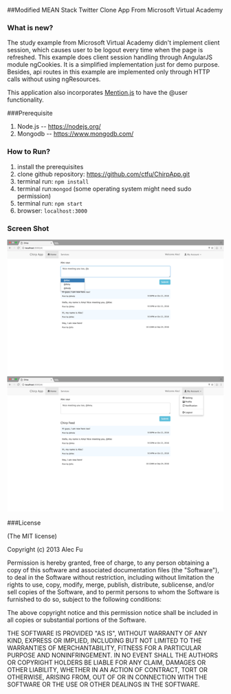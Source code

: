 ##Modified MEAN Stack Twitter Clone App From Microsoft Virtual Academy

### What is new? 
The study example from Microsoft Virtual Academy didn't implement client session, which causes user to be logout every time when the page is refreshed. This example does client session handling through AngularJS module ngCookies. It is a simplified implementation just for demo purpose. Besides, api routes in this example are implemented only through HTTP calls without using ngResources.  

This application also incorporates [Mention.js](https://github.com/jakiestfu/Mention.js/) to have the @user functionality.

###Prerequisite
1. Node.js -- https://nodejs.org/
2. Mongodb -- https://www.mongodb.com/

### How to Run?
1. install the prerequisites
2. clone github repository: https://github.com/ctfu/ChirpApp.git
3. terminal run: `npm install`
4. terminal run:`mongod` (some operating system might need sudo permission)
5. terminal run: `npm start`
6. browser: `localhost:3000`

### Screen Shot
![add user](public/images/addUser.png)
![longout](public/images/logout.png)

###License

(The MIT license)

Copyright (c) 2013 Alec Fu

Permission is hereby granted, free of charge, to any person obtaining a copy of this software and associated documentation files (the "Software"), to deal in the Software without restriction, including without limitation the rights to use, copy, modify, merge, publish, distribute, sublicense, and/or sell copies of the Software, and to permit persons to whom the Software is furnished to do so, subject to the following conditions:

The above copyright notice and this permission notice shall be included in all copies or substantial portions of the Software.

THE SOFTWARE IS PROVIDED "AS IS", WITHOUT WARRANTY OF ANY KIND, EXPRESS OR IMPLIED, INCLUDING BUT NOT LIMITED TO THE WARRANTIES OF MERCHANTABILITY, FITNESS FOR A PARTICULAR PURPOSE AND NONINFRINGEMENT. IN NO EVENT SHALL THE AUTHORS OR COPYRIGHT HOLDERS BE LIABLE FOR ANY CLAIM, DAMAGES OR OTHER LIABILITY, WHETHER IN AN ACTION OF CONTRACT, TORT OR OTHERWISE, ARISING FROM, OUT OF OR IN CONNECTION WITH THE SOFTWARE OR THE USE OR OTHER DEALINGS IN THE SOFTWARE.


